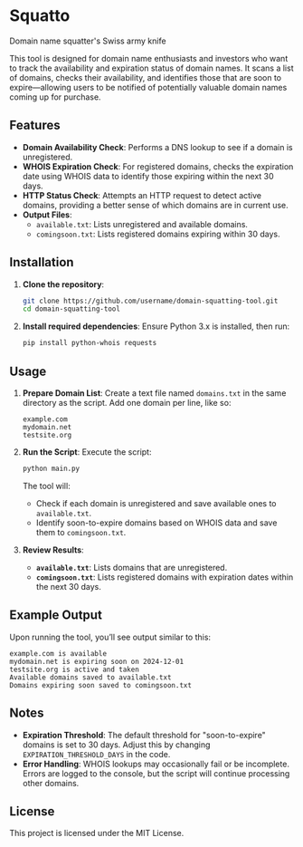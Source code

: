 # Squatto
Domain name squatter's Swiss army knife

This tool is designed for domain name enthusiasts and investors who want to track the availability and expiration status of domain names. It scans a list of domains, checks their availability, and identifies those that are soon to expire—allowing users to be notified of potentially valuable domain names coming up for purchase.

## Features

- **Domain Availability Check**: Performs a DNS lookup to see if a domain is unregistered.
- **WHOIS Expiration Check**: For registered domains, checks the expiration date using WHOIS data to identify those expiring within the next 30 days.
- **HTTP Status Check**: Attempts an HTTP request to detect active domains, providing a better sense of which domains are in current use.
- **Output Files**:
  - `available.txt`: Lists unregistered and available domains.
  - `comingsoon.txt`: Lists registered domains expiring within 30 days.

## Installation

1. **Clone the repository**:
   ```bash
   git clone https://github.com/username/domain-squatting-tool.git
   cd domain-squatting-tool
   ```

2. **Install required dependencies**:
   Ensure Python 3.x is installed, then run:
   ```bash
   pip install python-whois requests
   ```

## Usage

1. **Prepare Domain List**:
   Create a text file named `domains.txt` in the same directory as the script. Add one domain per line, like so:
   ```
   example.com
   mydomain.net
   testsite.org
   ```

2. **Run the Script**:
   Execute the script:
   ```bash
   python main.py
   ```
   The tool will:
   - Check if each domain is unregistered and save available ones to `available.txt`.
   - Identify soon-to-expire domains based on WHOIS data and save them to `comingsoon.txt`.

3. **Review Results**:
   - **`available.txt`**: Lists domains that are unregistered.
   - **`comingsoon.txt`**: Lists registered domains with expiration dates within the next 30 days.

## Example Output

Upon running the tool, you’ll see output similar to this:

```
example.com is available
mydomain.net is expiring soon on 2024-12-01
testsite.org is active and taken
Available domains saved to available.txt
Domains expiring soon saved to comingsoon.txt
```

## Notes

- **Expiration Threshold**: The default threshold for "soon-to-expire" domains is set to 30 days. Adjust this by changing `EXPIRATION_THRESHOLD_DAYS` in the code.
- **Error Handling**: WHOIS lookups may occasionally fail or be incomplete. Errors are logged to the console, but the script will continue processing other domains.

## License

This project is licensed under the MIT License.
